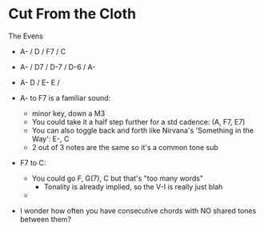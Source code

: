 Cut From the Cloth
========
The Evens

- A- / D / F7 / C
- A- / D7 / D-7 / D-6 / A-
- A- D / E- E / 

- A- to F7 is a familiar sound:
    - minor key, down a M3
    - You could take it a half step further for a std cadence: (A, F7, E7)
    - You can also toggle back and forth like Nirvana's 'Something in the Way': E-, C
    - 2 out of 3 notes are the same so it's a common tone sub
- F7 to C:
    - You could go F, G(7), C but that's "too many words"
        - Tonality is already implied, so the V-I is really just blah
    - 

- I wonder how often you have consecutive chords with NO shared tones between them?
